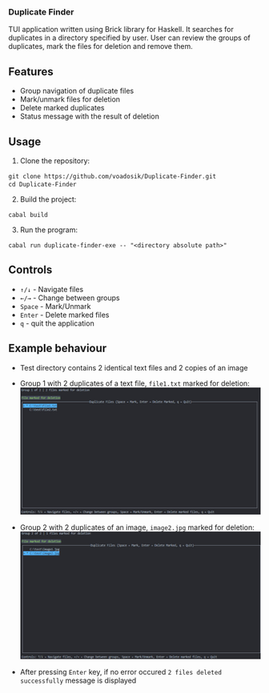### Duplicate Finder

TUI application written using Brick library for Haskell.
It searches for duplicates in a directory specified by user.
User can review the groups of duplicates, mark the files for deletion and remove them.

## Features
- Group navigation of duplicate files
- Mark/unmark files for deletion
- Delete marked duplicates
- Status message with the result of deletion


## Usage
1. Clone the repository:
```
git clone https://github.com/voadosik/Duplicate-Finder.git
cd Duplicate-Finder
```


2. Build the project:
```
cabal build
```

3. Run the program:
```
cabal run duplicate-finder-exe -- "<directory absolute path>"
```


## Controls
- `↑/↓` - Navigate files
- `←/→` - Change between groups
- `Space` - Mark/Unmark
- `Enter` - Delete marked files
- `q` - quit the application


## Example behaviour
- Test directory contains 2 identical text files and 2 copies of an image
- Group 1 with 2 duplicates of a text file, `file1.txt` marked for deletion:
![Screenshot](images/image2.jpg)

- Group 2 with 2 duplicates of an image, `image2.jpg` marked for deletion:
![Screenshot](images/image1.jpg)


- After pressing `Enter` key, if no error occured `2 files deleted successfully` message is displayed 
